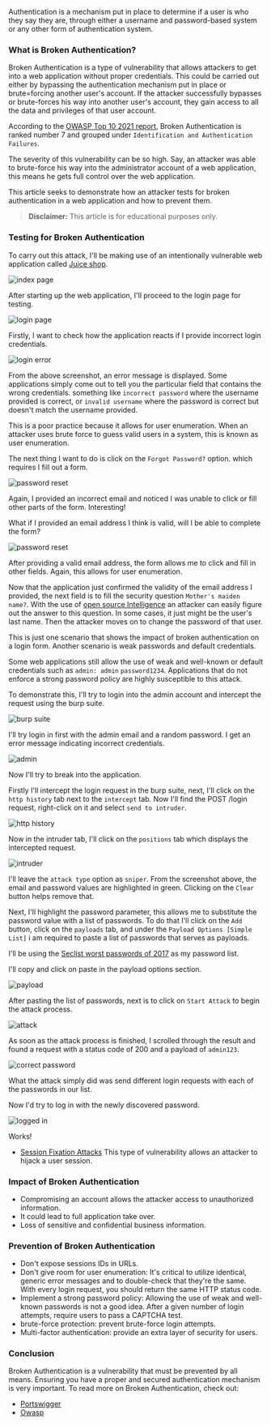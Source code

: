 Authentication is a mechanism put in place to determine if a user is who they say they are, through either a username and password-based system or any other form of authentication system.

### What is Broken Authentication?

Broken Authentication is a type of vulnerability that allows attackers to get into a web application without proper credentials. This could be carried out either by bypassing the authentication mechanism put in place or brute=forcing another user's account. If the attacker successfully bypasses or brute-forces his way into another user's account, they gain access to all the data and privileges of that user account.

According to the [OWASP Top 10 2021 report](https://owasp.org/Top10/A07_2021-Identification_and_Authentication_Failures/), Broken Authentication is ranked number 7 and grouped under `Identification and Authentication Failures`. 

The severity of this vulnerability can be so high. Say, an attacker was able to brute-force his way into the administrator account of a web application, this means he gets full control over the web application. 

This article seeks to demonstrate how an attacker tests for broken authentication in a web application and how to prevent them.

> **Disclaimer:** This article is for educational purposes only.

### Testing for Broken Authentication
To carry out this attack, I'll be making use of an intentionally vulnerable web application called [Juice shop](https://github.com/juice-shop/juice-shop).

![index page](/engineering-education/testing-for-broken-authentication-in-web-apps/index.png)

After starting up the web application, I'll proceed to the login page for testing.

![login page](/engineering-education/testing-for-broken-authentication-in-web-apps/login.png)

Firstly, I want to check how the application reacts if I provide incorrect login credentials.

![login error](/engineering-education/testing-for-broken-authentication-in-web-apps/error.png)

From the above screenshot, an error message is displayed. Some applications simply come out to tell you the particular field that contains the wrong credentials. something like `incorrect password` where the username provided is correct, or `invalid username` where the password is correct but doesn't match the username provided.

This is a poor practice because it allows for user enumeration. When an attacker uses brute force to guess valid users in a system, this is known as user enumeration.

The next thing I want to do is click on the `Forgot Password?` option. which requires I fill out a form.

![password reset](/engineering-education/testing-for-broken-authentication-in-web-apps/password-reset.png)

Again, I provided an incorrect email and noticed I was unable to click or fill other parts of the form. Interesting!

What if I provided an email address I think is valid, will I be able to complete the form?

![password reset](/engineering-education/testing-for-broken-authentication-in-web-apps/question.png)

After providing a valid email address, the form allows me to click and fill in other fields. Again, this allows for user enumeration. 

Now that the application just confirmed the validity of the email address I provided, the next field is to fill the security question `Mother's maiden name?`. With the use of [open source Intelligence](https://www.recordedfuture.com/open-source-intelligence-definition/) an attacker can easily figure out the answer to this question. In some cases, it just might be the user's last name. Then the attacker moves on to change the password of that user.

This is just one scenario that shows the impact of broken authentication on a login form. Another scenario is weak passwords and default credentials.

Some web applications still allow the use of weak and well-known or default credentials such as `admin: admin` `password1234`. Applications that do not enforce a strong password policy are highly susceptible to this attack.

To demonstrate this, I'll try to login into the admin account and intercept the request using the burp suite.

![burp suite](/engineering-education/testing-for-broken-authentication-in-web-apps/burp.png)

I'll try login in first with the admin email and a random password. I get an error message indicating incorrect credentials.

![admin](/engineering-education/testing-for-broken-authentication-in-web-apps/admin.png)

Now I'll try to break into the application.

Firstly I'll intercept the login request in the burp suite, next, I'll click on the `http history` tab next to the `intercept` tab. Now I'll find the POST /login request, right-click on it and select `send to intruder`.

![http history](/engineering-education/testing-for-broken-authentication-in-web-apps/http.png)

Now in the intruder tab, I'll click on the `positions` tab which displays the intercepted request.

![intruder](/engineering-education/testing-for-broken-authentication-in-web-apps/intruder.png)

I'll leave the `attack type` option as `sniper`. From the screenshot above, the email and password values are highlighted in green. Clicking on the `Clear` button helps remove that.

Next, I'll highlight the password parameter, this allows me to substitute the password value with a list of passwords. To do that I'll click on the `Add` button, click on the `payloads` tab, and under the `Payload Options [Simple List]` i am required to paste a list of passwords that serves as payloads.

I'll be using the [Seclist worst passwords of 2017](https://github.com/danielmiessler/SecLists/blob/master/Passwords/Common-Credentials/worst-passwords-2017-top100-slashdata.txt) as my password list.

I'll copy and click on paste in the payload options section.

![payload](/engineering-education/testing-for-broken-authentication-in-web-apps/payload.png)

After pasting the list of passwords, next is to click on `Start Attack` to begin the attack process.

![attack](/engineering-education/testing-for-broken-authentication-in-web-apps/attack.png)

As soon as the attack process is finished, I scrolled through the result and found a request with a status code of 200 and a payload of `admin123`.

![correct password](/engineering-education/testing-for-broken-authentication-in-web-apps/password.png)

What the attack simply did was send different login requests with each of the passwords in our list.

Now I'd try to log in with the newly discovered password.

![logged in](/engineering-education/testing-for-broken-authentication-in-web-apps/success.png)

Works!

- [Session Fixation Attacks](https://www.netsparker.com/blog/web-security/session-fixation-attacks/)
This type of vulnerability allows an attacker to hijack a user session.


### Impact of Broken Authentication
- Compromising an account allows the attacker access to unauthorized information.
- It could lead to full application take over.
- Loss of sensitive and confidential business information.

### Prevention of Broken Authentication
- Don't expose sessions IDs in URLs.
- Don't give room for user enumeration: It's critical to utilize identical, generic error messages and to double-check that they're the same. With every login request, you should return the same HTTP status code.
- Implement a strong password policy: Allowing the use of weak and well-known passwords is not a good idea. After a given number of login attempts, require users to pass a CAPTCHA test.
- brute-force protection: prevent brute-force login attempts.
- Multi-factor authentication: provide an extra layer of security for users.

### Conclusion
Broken Authentication is a vulnerability that must be prevented by all means. Ensuring you have a proper and secured authentication mechanism is very important. To read more on Broken Authentication, check out:

- [Portswigger](https://portswigger.net/web-security/authentication)
- [Owasp](https://owasp.org/Top10/A07_2021-Identification_and_Authentication_Failures/)



